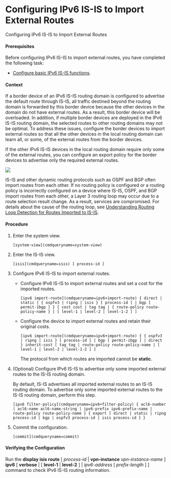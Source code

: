 Configuring IPv6 IS-IS to Import External Routes
================================================

Configuring IPv6 IS-IS to Import External Routes

#### Prerequisites

Before configuring IPv6 IS-IS to import external routes, you have completed the following task:

* [Configure basic IPv6 IS-IS functions](vrp_isis_ipv6_cfg_0011.html).

#### Context

If a border device of an IPv6 IS-IS routing domain is configured to advertise the default route through IS-IS, all traffic destined beyond the routing domain is forwarded by this border device because the other devices in the domain do not have external routes. As a result, this border device will be overloaded. In addition, if multiple border devices are deployed in the IPv6 IS-IS routing domain, the selected routes to other routing domains may not be optimal. To address these issues, configure the border devices to import external routes so that all the other devices in the local routing domain can learn all, or some, of the external routes from the border devices.

If the other IPv6 IS-IS devices in the local routing domain require only some of the external routes, you can configure an export policy for the border devices to advertise only the required external routes.

![](public_sys-resources/notice_3.0-en-us.png) 

IS-IS and other dynamic routing protocols such as OSPF and BGP often import routes from each other. If no routing policy is configured or a routing policy is incorrectly configured on a device where IS-IS, OSPF, and BGP import routes from each other, a Layer 3 routing loop may occur due to a route selection result change. As a result, services are compromised. For details about the cause of the routing loop, see [Understanding Routing Loop Detection for Routes Imported to IS-IS](vrp_isis_ipv4_cfg_0051.html).



#### Procedure

1. Enter the system view.
   
   
   ```
   [system-view](cmdqueryname=system-view)
   ```
2. Enter the IS-IS view.
   
   
   ```
   [isis](cmdqueryname=isis) [ process-id ]
   ```
3. Configure IPv6 IS-IS to import external routes.
   
   
   * Configure IPv6 IS-IS to import external routes and set a cost for the imported routes.
     ```
     [ipv6 import-route](cmdqueryname=ipv6+import-route) { direct | static | { ospfv3 | ripng | isis } [ process-id ] | bgp [ permit-ibgp ] } [ cost cost | tag tag | { route-policy route-policy-name } | [ level-1 | level-2 | level-1-2 ] ] 
     ```
   * Configure the device to import external routes and retain their original costs.
     ```
     [ipv6 import-route](cmdqueryname=ipv6+import-route) { { ospfv3 | ripng | isis } [ process-id ] | bgp [ permit-ibgp ] | direct } inherit-cost [ tag tag | route-policy route-policy-name | [ level-1 | level-2 | level-1-2 ] ] 
     ```
     
     The protocol from which routes are imported cannot be **static**.
4. (Optional) Configure IPv6 IS-IS to advertise only some imported external routes to the IS-IS routing domain.
   
   
   
   By default, IS-IS advertises all imported external routes to an IS-IS routing domain. To advertise only some imported external routes to the IS-IS routing domain, perform this step.
   
   
   
   ```
   [ipv6 filter-policy](cmdqueryname=ipv6+filter-policy) { acl6-number | acl6-name acl6-name-string | ipv6-prefix ipv6-prefix-name | route-policy route-policy-name } { export [ direct | static | ripng process-id | bgp | ospfv3 process-id | isis process-id ] }
   ```
5. Commit the configuration.
   
   
   ```
   [commit](cmdqueryname=commit)
   ```

#### Verifying the Configuration

Run the **display isis route** [ *process-id* | **vpn-instance** *vpn-instance-name* ] **ipv6** [ **verbose** | [ **level-1** | **level-2** ] | *ipv6-address* [ *prefix-length* ] ] command to check IPv6 IS-IS routing information.